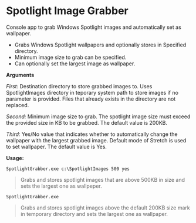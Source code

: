 # Spotlight Image Grabber

Console app to grab Windows Spotlight images and automatically set as wallpaper.

- Grabs Windows Spotlight wallpapers and optionally stores in Specified directory.
- Minimum image size to grab can be specified.
- Can optionally set the largest image as wallpaper.

<b>Arguments</b>

*First:* Destination directory to store grabbed images to. Uses SpotlightImages directory in teporary system path to store images if no parameter is provided. Files that already exists in the directory are not replaced.

*Second:* Minimum image size to grab. The spotlight image size must exceed the provided size in KB to be grabbed. The default value is 200KB.

*Third:* Yes/No value that indicates whether to automatically change the wallpaper with the largest grabbed image. Default mode of Stretch is used to set wallpaper. The default value is Yes.

<b>Usage:</b>
```
SpotlightGrabber.exe c:\SpotlightImages 500 yes
```
>Grabs and stores spotlight images that are above 500KB in size and sets the largest one as wallpeper.



```
SpotlightGrabber.exe
```
>Grabs and stores spotlight images above the default 200KB size mark in temporary directory and sets the largest one as wallpaper.
